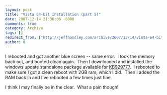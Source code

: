 ```yaml
---
layout: post
title: "Vista 64-bit Installation (part 5)"
date: 2007-12-14 21:36:06 -0800
comments: true
category: Archive
tags: []
redirect_from: ["http://jeffhandley.com/archive/2007/12/14/vista-64-bit-installation-part-5"]
author: 0
---
```

<!-- more -->
<p>I rebooted and got another blue screen -- same error.  I took the memory back out, and booted clean again.  Then I downloaded and installed the windows update standalone package available for <a href="http://support.microsoft.com/kb/929777">KB929777</a>.  I rebooted to make sure I got a clean reboot with 2GB ram, which I did.  Then I added the RAM back in and I've rebooted a few times just fine.</p>  <p>I think I may finally be in the clear.  What a pain though!</p>

